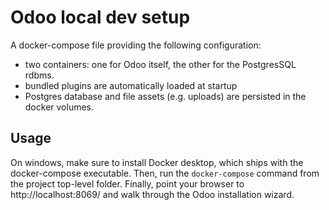 # Odoo local dev setup

A docker-compose file providing the following configuration:
- two containers: one for Odoo itself, the other for the PostgresSQL rdbms.
- bundled plugins are automatically loaded at startup
- Postgres database and file assets (e.g. uploads) are persisted in the docker volumes.

## Usage

On windows, make sure to install Docker desktop, which ships with the docker-compose executable.
Then, run the `docker-compose` command from the project top-level folder. 
Finally, point your browser to http://localhost:8069/ and walk through the Odoo installation wizard.